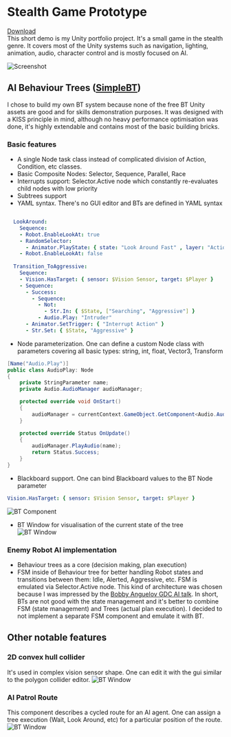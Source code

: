 # Stealth Game Prototype
[Download](https://github.com/lpenguin/StealthGame/releases/tag/v0.0.2)  
This short demo is my Unity portfolio project. It's a small game in the stealth genre. It covers most of the Unity systems such as navigation, lighting, animation, audio, character control and is mostly focused on AI.

![Screenshot](_images/Screenshot.PNG?raw=true)

## AI Behaviour Trees ([SimpleBT](./Assets/Scripts/SimpleBT))

I chose to build my own BT system because none of the free BT Unity assets are good and for skills demonstration purposes. It was designed with a KISS principle in mind, although no heavy performance optimisation was done, it's highly extendable and contains most of the basic building bricks.

### Basic features
* A single Node task class instead of complicated division of Action, Condition, etc classes.
* Basic Composite Nodes: Selector, Sequence, Parallel, Race
* Interrupts support: Selector.Active node which constantly re-evaluates child nodes with low priority
* Subtrees support
* YAML syntax. There's no GUI editor and BTs are defined in YAML syntax
```yaml

  LookAround:
    Sequence:
    - Robot.EnableLookAt: true
    - RandomSelector:        
      - Animator.PlayState: { state: "Look Around Fast" , layer: "Actions" }
    - Robot.EnableLookAt: false
 
  Transition_ToAggressive:
    Sequence:
    - Vision.HasTarget: { sensor: $Vision Sensor, target: $Player }
    - Sequence:
      - Success:
        - Sequence:
          - Not:
            - Str.In: { $State, ["Searching", "Aggressive"] }
          - Audio.Play: "Intruder"
      - Animator.SetTrigger: { "Interrupt Action" }
      - Str.Set: { $State, "Aggressive" }
```
* Node parameterization. One can define a custom Node class with parameters covering all basic types: string, int, float, Vector3, Transform
```C#
[Name("Audio.Play")]
public class AudioPlay: Node
{
    private StringParameter name;
    private Audio.AudioManager audioManager;

    protected override void OnStart()
    {
        audioManager = currentContext.GameObject.GetComponent<Audio.AudioManager>();
    }

    protected override Status OnUpdate()
    {
        audioManager.PlayAudio(name);
        return Status.Success;
    }
}
```
* Blackboard support. One can bind Blackboard values to the BT Node parameter
``` YAML
Vision.HasTarget: { sensor: $Vision Sensor, target: $Player }
```
![BT Component](_images/BehaviorTreeComponent.PNG?raw=true)
* BT Window for visualisation of the current state of the tree
![BT Window](_images/BehaviorTreeWindow.PNG?raw=true)

### Enemy Robot AI implementation
* Behaviour trees as a core (decision making, plan execution)
* FSM inside of Behaviour tree for better handling Robot states and transitions between them: Idle, Alerted, Aggressive, etc. FSM is emulated via Selector.Active node. This kind of architecture was chosen because I was impressed by the [Bobby Anguelov GDC AI talk](https://www.youtube.com/watch?v=Qq_xX1JCreI). In short, BTs are not good with the state management and it's better to combine FSM (state management) and Trees (actual plan execution). I decided to not implement a separate FSM component and emulate it with BT.

## Other notable features
### 2D convex hull collider
It's used in complex vision sensor shape. One can edit it with the gui similar to the polygon collider editor.
![BT Window](_images/ConvexHull2d.PNG?raw=true)

### AI Patrol Route
This component describes a cycled route for an AI agent. One can assign a tree execution (Wait, Look Around, etc) for a particular position of the route.
![BT Window](_images/PatrolRoute.PNG?raw=true)


